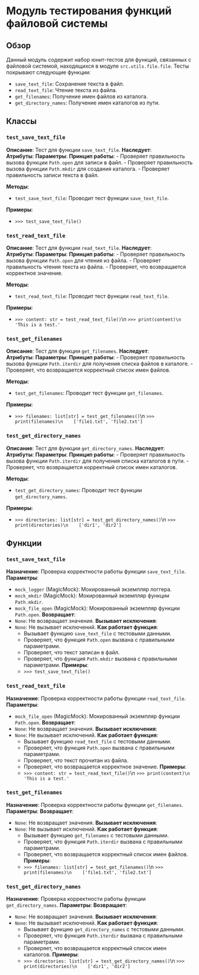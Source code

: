 # Модуль тестирования функций файловой системы
## Обзор
Данный модуль содержит набор юнит-тестов для функций, связанных с файловой системой, находящихся в модуле `src.utils.file.file`. Тесты покрывают следующие функции:

- `save_text_file`: Сохранение текста в файл.
- `read_text_file`: Чтение текста из файла.
- `get_filenames`: Получение имен файлов из каталога.
- `get_directory_names`: Получение имен каталогов из пути.

## Классы
### `test_save_text_file`
**Описание**: Тест для функции `save_text_file`. 
**Наследует**:  
**Атрибуты**: 
**Параметры**: 
**Принцип работы**: 
    - Проверяет правильность вызова функции `Path.open`  для записи в файл.
    - Проверяет правильность вызова функции `Path.mkdir` для создания каталога.
    - Проверяет правильность записи текста в файл.

**Методы**: 
   - `test_save_text_file`: Проводит тест функции `save_text_file`.

**Примеры**: 
   - `>>> test_save_text_file()`


### `test_read_text_file`
**Описание**: Тест для функции `read_text_file`. 
**Наследует**:  
**Атрибуты**: 
**Параметры**: 
**Принцип работы**: 
    - Проверяет правильность вызова функции `Path.open`  для чтения из файла.
    - Проверяет правильность чтения текста из файла.
    - Проверяет, что возвращается корректное значение.

**Методы**: 
   - `test_read_text_file`: Проводит тест функции `read_text_file`.

**Примеры**: 
   - `>>> content: str = test_read_text_file()`\n    `>>> print(content)\n    'This is a test.'`


### `test_get_filenames`
**Описание**: Тест для функции `get_filenames`. 
**Наследует**:  
**Атрибуты**: 
**Параметры**: 
**Принцип работы**: 
    - Проверяет правильность вызова функции `Path.iterdir` для получения списка файлов в каталоге.
    - Проверяет, что возвращается корректный список имен файлов.

**Методы**: 
   - `test_get_filenames`: Проводит тест функции `get_filenames`.

**Примеры**: 
   - `>>> filenames: list[str] = test_get_filenames()`\n    `>>> print(filenames)\n    ['file1.txt', 'file2.txt']`



### `test_get_directory_names`
**Описание**: Тест для функции `get_directory_names`. 
**Наследует**:  
**Атрибуты**: 
**Параметры**: 
**Принцип работы**: 
    - Проверяет правильность вызова функции `Path.iterdir` для получения списка каталогов в пути.
    - Проверяет, что возвращается корректный список имен каталогов.

**Методы**: 
   - `test_get_directory_names`: Проводит тест функции `get_directory_names`.

**Примеры**: 
   - `>>> directories: list[str] = test_get_directory_names()`\n    `>>> print(directories)\n    ['dir1', 'dir2']`

## Функции
### `test_save_text_file`
**Назначение**: Проверка корректности работы функции `save_text_file`.
**Параметры**:
 - `mock_logger` (MagicMock): Мокированный экземпляр логгера.
 - `mock_mkdir` (MagicMock): Мокированный экземпляр функции `Path.mkdir`.
 - `mock_file_open` (MagicMock): Мокированный экземпляр функции `Path.open`.
**Возвращает**:
 - `None`: Не возвращает значения.
**Вызывает исключения**:
 - `None`: Не вызывает исключений.
**Как работает функция**: 
    - Вызывает функцию `save_text_file` с тестовыми данными.
    - Проверяет, что функция `Path.open`  вызвана с правильными параметрами.
    - Проверяет, что текст записан в файл.
    - Проверяет, что функция `Path.mkdir`  вызвана с правильными параметрами.
**Примеры**:
    - `>>> test_save_text_file()`


### `test_read_text_file`
**Назначение**: Проверка корректности работы функции `read_text_file`.
**Параметры**:
 - `mock_file_open` (MagicMock): Мокированный экземпляр функции `Path.open`.
**Возвращает**:
 - `None`: Не возвращает значения.
**Вызывает исключения**:
 - `None`: Не вызывает исключений.
**Как работает функция**: 
    - Вызывает функцию `read_text_file` с тестовыми данными.
    - Проверяет, что функция `Path.open`  вызвана с правильными параметрами.
    - Проверяет, что текст прочитан из файла.
    - Проверяет, что возвращается корректное значение.
**Примеры**:
    - `>>> content: str = test_read_text_file()`\n    `>>> print(content)\n    'This is a test.'`


### `test_get_filenames`
**Назначение**: Проверка корректности работы функции `get_filenames`.
**Параметры**: 
**Возвращает**:
 - `None`: Не возвращает значения.
**Вызывает исключения**:
 - `None`: Не вызывает исключений.
**Как работает функция**: 
    - Вызывает функцию `get_filenames` с тестовыми данными.
    - Проверяет, что функция `Path.iterdir`  вызвана с правильными параметрами.
    - Проверяет, что возвращается корректный список имен файлов.
**Примеры**:
    - `>>> filenames: list[str] = test_get_filenames()`\n    `>>> print(filenames)\n    ['file1.txt', 'file2.txt']`


### `test_get_directory_names`
**Назначение**: Проверка корректности работы функции `get_directory_names`.
**Параметры**: 
**Возвращает**:
 - `None`: Не возвращает значения.
**Вызывает исключения**:
 - `None`: Не вызывает исключений.
**Как работает функция**: 
    - Вызывает функцию `get_directory_names` с тестовыми данными.
    - Проверяет, что функция `Path.iterdir`  вызвана с правильными параметрами.
    - Проверяет, что возвращается корректный список имен каталогов.
**Примеры**:
    - `>>> directories: list[str] = test_get_directory_names()`\n    `>>> print(directories)\n    ['dir1', 'dir2']`